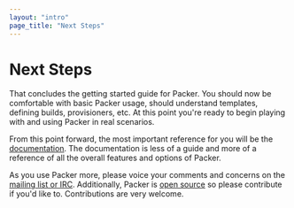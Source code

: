 ```yaml
---
layout: "intro"
page_title: "Next Steps"
---
```


# Next Steps

That concludes the getting started guide for Packer. You should now be comfortable
with basic Packer usage, should understand templates, defining builds, provisioners,
etc. At this point you're ready to begin playing with and using Packer
in real scenarios.

From this point forward, the most important reference for you will be
the [documentation](/docs). The documentation is less of a guide and
more of a reference of all the overall features and options of Packer.

As you use Packer more, please voice your comments and concerns on
the [mailing list or IRC](/community). Additionally, Packer is
[open source](https://github.com/mitchellh/packer) so please contribute
if you'd like to. Contributions are very welcome.

